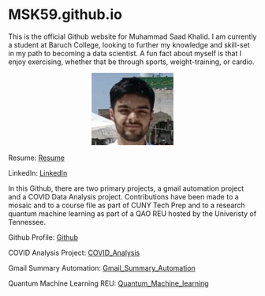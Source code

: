 # MSK59.github.io
This is the official Github website for Muhammad Saad Khalid. I am currently a student at Baruch College, looking to further my knowledge and skill-set in my path to becoming a data scientist. A fun fact about myself is that I enjoy exercising, whether that be through sports, weight-training, or cardio.

<p align="center" width="100%">
    <img width="33%" src="https://raw.githubusercontent.com/MSK59/MSK59.github.io/refs/heads/main/Portrait.jpg">
</p>

Resume: [Resume](https://github.com/MSK59/MSK59.github.io/blob/main/Muhammad%20Khalid%20(AI)%20D26%20Resume.pdf)

LinkedIn: [LinkedIn](https://www.linkedin.com/in/muhammad-khalid-58bbb3281/)

In this Github, there are two primary projects, a gmail automation project and a COVID Data Analysis project. Contributions have been made to a mosaic and to a course file as part of CUNY Tech Prep and to a research quantum machine learning as part of a QAO REU hosted by the Univeristy of Tennessee.

Github Profile: [Github](https://github.com/MSK59)

COVID Analysis Project: [COVID_Analysis](https://github.com/MSK59/COVIDAnalysis) <br />

Gmail Summary Automation: [Gmail_Summary_Automation](https://github.com/MSK59/Gmail_Summary_Automation) <br />

Quantum Machine Learning REU: [Quantum_Machine_learning](https://github.com/Vilcius/qnn_power_flow)
